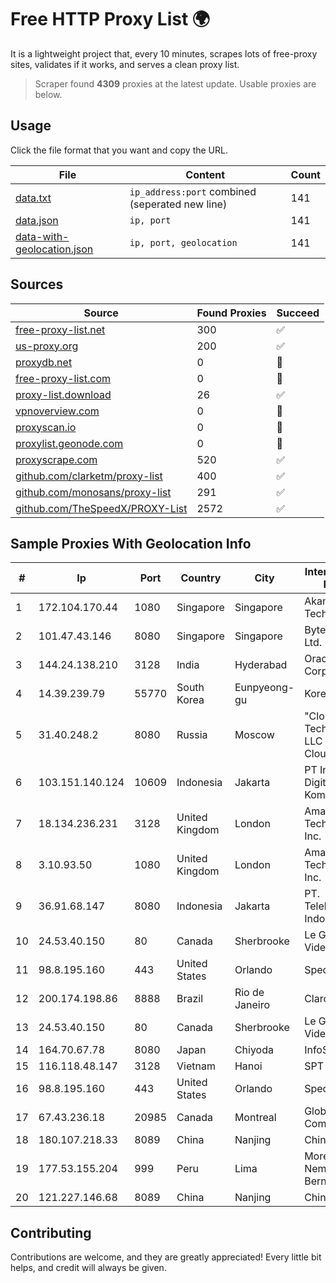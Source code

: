 
# Free HTTP Proxy List 🌍

It is a lightweight project that, every 10 minutes, scrapes lots of free-proxy sites, validates if it works, and serves a clean proxy list.


> Scraper found **4309** proxies at the latest update. Usable proxies are below.

## Usage

Click the file format that you want and copy the URL.


|File|Content|Count|
|----|-------|-----|
|[data.txt](https://raw.githubusercontent.com/themiralay/Proxy-List-World/master/data.txt)|`ip_address:port` combined (seperated new line)|141|
|[data.json](https://raw.githubusercontent.com/themiralay/Proxy-List-World/master/data.json)|`ip, port`|141|
|[data-with-geolocation.json](https://raw.githubusercontent.com/themiralay/Proxy-List-World/master/data-with-geolocation.json)|`ip, port, geolocation`|141|

## Sources

|Source|Found Proxies|Succeed|
|------|-------------|-------|
|[free-proxy-list.net](https://free-proxy-list.net)|300|✅|
|[us-proxy.org](https://www.us-proxy.org)|200|✅|
|[proxydb.net](http://proxydb.net)|0|🚫|
|[free-proxy-list.com](https://free-proxy-list.com/?page=&port=&type%5B%5D=http&type%5B%5D=https&up_time=0&search=Search)|0|🚫|
|[proxy-list.download](https://www.proxy-list.download/HTTP)|26|✅|
|[vpnoverview.com](https://vpnoverview.com/privacy/anonymous-browsing/free-proxy-servers)|0|🚫|
|[proxyscan.io](https://www.proxyscan.io)|0|🚫|
|[proxylist.geonode.com](https://proxylist.geonode.com/api/proxy-list?limit=300&page=1&sort_by=lastChecked&sort_type=desc&protocols=http,https)|0|🚫|
|[proxyscrape.com](https://api.proxyscrape.com/v2/?request=displayproxies&protocol=http&timeout=10000&country=all&ssl=all&anonymity=all)|520|✅|
|[github.com/clarketm/proxy-list](https://raw.githubusercontent.com/clarketm/proxy-list/master/proxy-list-raw.txt)|400|✅|
|[github.com/monosans/proxy-list](https://raw.githubusercontent.com/monosans/proxy-list/main/proxies/http.txt)|291|✅|
|[github.com/TheSpeedX/PROXY-List](https://raw.githubusercontent.com/TheSpeedX/PROXY-List/master/http.txt)|2572|✅|


## Sample Proxies With Geolocation Info

|#|Ip|Port|Country|City|Internet Service Provider|
|-|--|----|-------|----|-------------------------|
|1|172.104.170.44|1080|Singapore|Singapore|Akamai Technologies|
|2|101.47.43.146|8080|Singapore|Singapore|Byteplus Pte. Ltd.|
|3|144.24.138.210|3128|India|Hyderabad|Oracle Corporation|
|4|14.39.239.79|55770|South Korea|Eunpyeong-gu|Korea Telecom|
|5|31.40.248.2|8080|Russia|Moscow|"Cloud Technologies" LLC trading as Cloud.ru|
|6|103.151.140.124|10609|Indonesia|Jakarta|PT Indotechno Digital Komputasi|
|7|18.134.236.231|3128|United Kingdom|London|Amazon Technologies Inc.|
|8|3.10.93.50|1080|United Kingdom|London|Amazon Technologies Inc.|
|9|36.91.68.147|8080|Indonesia|Jakarta|PT. Telekomunikasi Indonesia|
|10|24.53.40.150|80|Canada|Sherbrooke|Le Groupe Videotron Ltee|
|11|98.8.195.160|443|United States|Orlando|Spectrum|
|12|200.174.198.86|8888|Brazil|Rio de Janeiro|Claro S.A|
|13|24.53.40.150|80|Canada|Sherbrooke|Le Groupe Videotron Ltee|
|14|164.70.67.78|8080|Japan|Chiyoda|InfoSphere|
|15|116.118.48.147|3128|Vietnam|Hanoi|SPT|
|16|98.8.195.160|443|United States|Orlando|Spectrum|
|17|67.43.236.18|20985|Canada|Montreal|GloboTech Communications|
|18|180.107.218.33|8089|China|Nanjing|China Telecom|
|19|177.53.155.204|999|Peru|Lima|Moreno Yanoc Nemias Bernardo|
|20|121.227.146.68|8089|China|Nanjing|China Telecom|



## Contributing

Contributions are welcome, and they are greatly appreciated! Every
little bit helps, and credit will always be given.

